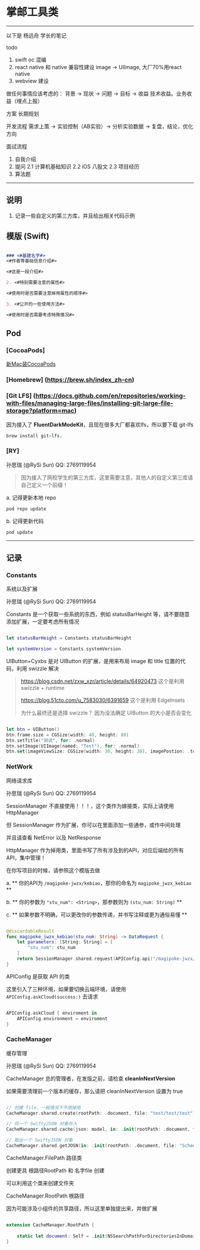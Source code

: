 # 掌邮工具类

-----

以下是 杨远舟 学长的笔记

todo
1. swift oc 混编
2. react native 和 native 兼容性建设 
    image -> UIImage, 大厂70%用react native
3. webview 建设

做任何事情应该考虑的：
背景 -> 现状 -> 问题 -> 目标 -> 收益
技术收益。业务收益（埋点上报）

方案
长期规划

开发流程
需求上策 -> 实验控制（AB实验）-> 分析实验数据 -> 复盘，结论，优化方向

面试流程
1. 自我介绍
2. 提问
2.1 计算机基础知识
2.2 iOS 八股文
2.3 项目经历
3. 算法题 

-----


## 说明

1. 记录一些自定义的第三方库，并且给出相关代码示例

## 模版 (Swift)

```Markdown

### <#基建名字#>
<#作者等基础信息介绍#>

<#这是一段介绍#>

2. <#特别需要注意的属性#>

<#使用时是否需要注意掉用属性的顺序#>

3. <#公开的一些使用方法#>

<#使用时是否需要考虑特殊情况#>

```

## Pod

### [CocoaPods]

[新Mac装CocoaPods](https://juejin.cn/post/7249584657599938597)



### [Homebrew] (https://brew.sh/index_zh-cn)



### [Git LFS] (https://docs.github.com/en/repositories/working-with-files/managing-large-files/installing-git-large-file-storage?platform=mac)

因为接入了 **FluentDarkModeKit**，且现在很多大厂都喜欢lfs，所以要下载 git-lfs

```ruby
brew install git-lfs.
```



### [RY] 

孙思瑞 (@RySi Sun) QQ: 2769119954

> 因为接入了网校学生的第三方库，这里需要注意，其他人的自定义第三库请自己定义一个前缀！

a. 记得更新本地 repo

```ruby
pod repo update
```

b. 记得更新代码

```ruby
pod update
```

--------------------------------------------------

## 记录


### Constants

系统以及扩展

孙思瑞 (@RySi Sun) QQ: 2769119954

Constants 是一个获取一些系统的东西，例如 statusBarHeight 等，请不要随意添加扩展，一定要考虑所有情况

```Swift

let statusBarHeight = Constants.statusBarHeight

let systemVersion = Constants.systemVersion

```


UIButton+Cyxbs 是对 UIButton 的扩展，是用来布局 image 和 title 位置的代码，利用 swizzle 解决

> https://blog.csdn.net/zxw_xzr/article/details/64920473
> 这个是利用 swizzle + runtime
>
> https://blog.51cto.com/u_7583030/6391659
> 这个是利用 EdgeInsets
>
> 为什么最终还是选择 swizzle？ 因为没法确定 UIButton 的大小是否会变化

```Swift

let btn = UIButton()
btn.frame.size = CGSize(width: 40, height: 80)
btn.setTitle("测试", for: .normal)
btn.setImage(UIImage(named: "Test"), for: .normal)
btn.set(imageViewSize: CGSize(width: 30, height: 30), imagePostion: .top, spaceForMiddle: 5)

```




### NetWork

网络请求库

孙思瑞 (@RySi Sun) QQ: 2769119954



SessionManager 不直接使用！！！，这个类作为嫁接类，实际上请使用 HttpManager

但 SessionManager 作为扩展，你可以在里面添加一些通参，或作中间处理

并且请查看 NetError 以及 NetResponse



HttpManager 作为掉用类，里面书写了所有涉及到的API，对应后端给的所有API，集中管理！

在你写项目的时候，请参照这个模版去做

a. ** 你的API为 `/magipoke-jwzx/kebiao`，那你的命名为 `magipoke_jwzx_kebiao` **

b. ** 你的参数为 `"stu_num": <String>`，那参数则为 `(stu_num: String)` **

c. ** 如果参数不明确，可以更改你的参数传递，并书写注释或更为通俗易懂 **


```Swift

@discardableResult
func magipoke_jwzx_kebiao(stu_num: String) -> DataRequest {
    let parameters: [String: String] = [
        "stu_num": stu_num
    ]
    return SessionManager.shared.request(APIConfig.api("/magipoke-jwzx/kebiao"), method: .post, parameters: parameters)
}

```



APIConfig 是获取 API 的类

这里引入了三种环境，如果要切换云端环境，请使用 `APIConfig.askCloud(success:)` 去请求

```Swift

APIConfig.askCloud { enviroment in
    APIConfig.environment = enviroment
}

```





### CacheManager

缓存管理

孙思瑞 (@RySi Sun) QQ: 2769119954

CacheManager 总的管理者，在发版之前，请检查 **cleanInNextVersion** 

如果需要清理前一个版本的缓存，那么请把 cleanInNextVersion 设置为 true

```Swift

// 创建 file，一般情况下不用掉用
CacheManager.shared.create(rootPath: .document, file: "test/test/test")

// 将一个 SwiftyJSON 对象存入
CacheManager.shared.cache(json: model, in: .init(rootPath: .document, file: "ScheduleModel/sno2021215154"))

// 取出一个 SwiftyJSON 对象
CacheManager.shared.getJOSN(in: .init(rootPath: .document, file: "ScheduleModel/sno\(scheduleModel.sno)"))

```



CacheManager.FilePath 路径类

创建更具 根路径RootPath 和 名字file 创建

可以利用这个类来创建文件夹



CacheManager.RootPath 根路径

因为可能涉及小组件的共享路径，所以这里单独提出来，并做扩展

```Swift

extension CacheManager.RootPath {
    
    static let document: Self = .init(NSSearchPathForDirectoriesInDomains(.documentDirectory, .userDomainMask, true).first ?? "")
}

```
